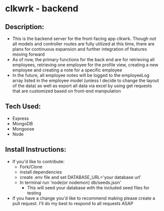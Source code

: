 # clkwrk - backend
## Description:
-	This is the backend server for the front-facing app clkwrk. Though not all models and controller routes are fully utilized at this time, there are plans for continuous expansion and further integration of features moving forward
-	As of now, the primary functions for the back end are for retrieving all employees, retrieving one employee for the profile view, creating a new employee and creating a note for a specific employee
-	In the future, all employee notes will be logged to the employeeLog array listed in the employee model (unless I decide to change the layout of the data) as well as export all data via excel by using get requests that are customized based on front-end manipulation
## Tech Used:
-	Express
-	MongoDB
-	Mongoose
-	Node
## Install Instructions:
- If you'd like to contribute:
	- 	Fork/Clone
	- 	install dependencies
	- 	create .env file and set DATABASE_URL='your database url'
	- 	In terminal run 'node(or nodemon) db/seeds.json'
		-	This will seed your database with the included seed files for testing
- If you have a change you'd like to recommend making please create a pull request. I'll do my best to respond to all requests ASAP

